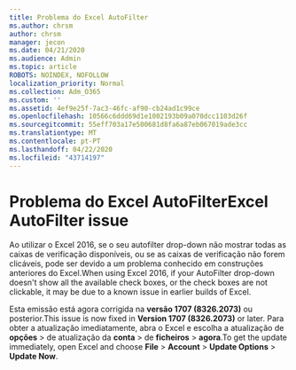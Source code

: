 ```yaml
---
title: Problema do Excel AutoFilter
ms.author: chrsm
author: chrsm
manager: jecon
ms.date: 04/21/2020
ms.audience: Admin
ms.topic: article
ROBOTS: NOINDEX, NOFOLLOW
localization_priority: Normal
ms.collection: Adm_O365
ms.custom: ''
ms.assetid: 4ef9e25f-7ac3-46fc-af90-cb24ad1c99ce
ms.openlocfilehash: 10566c6ddd69d1e1002193b09a070dcc1103d26f
ms.sourcegitcommit: 55eff703a17e500681d8fa6a87eb067019ade3cc
ms.translationtype: MT
ms.contentlocale: pt-PT
ms.lasthandoff: 04/22/2020
ms.locfileid: "43714197"
---
```

# <a name="excel-autofilter-issue"></a><span data-ttu-id="93c09-102">Problema do Excel AutoFilter</span><span class="sxs-lookup"><span data-stu-id="93c09-102">Excel AutoFilter issue</span></span>

<span data-ttu-id="93c09-103">Ao utilizar o Excel 2016, se o seu autofilter drop-down não mostrar todas as caixas de verificação disponíveis, ou se as caixas de verificação não forem clicáveis, pode ser devido a um problema conhecido em construções anteriores do Excel.</span><span class="sxs-lookup"><span data-stu-id="93c09-103">When using Excel 2016, if your AutoFilter drop-down doesn't show all the available check boxes, or the check boxes are not clickable, it may be due to a known issue in earlier builds of Excel.</span></span> 
  
<span data-ttu-id="93c09-104">Esta emissão está agora corrigida na **versão 1707 (8326.2073)** ou posterior.</span><span class="sxs-lookup"><span data-stu-id="93c09-104">This issue is now fixed in **Version 1707 (8326.2073)** or later.</span></span> <span data-ttu-id="93c09-105">Para obter a atualização imediatamente, abra o Excel e escolha a atualização de **opções** \> de atualização da **conta** \> de **ficheiros** \> **agora**.</span><span class="sxs-lookup"><span data-stu-id="93c09-105">To get the update immediately, open Excel and choose **File** \> **Account** \> **Update Options** \> **Update Now**.</span></span>
  

